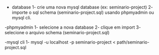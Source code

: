 - database
1- crie uma nova mysql database (ex: seminario-project)
2- importe o sql schema (seminario-project.sql) usando phpmyadmin ou mysql cli.

-phpmyadmin
1- selecione a nova database
2- clique em import
3- selecione o arquivo schema (seminario-project.sql)

-mysql cli
1- mysql -u localhost -p seminario-project < path/seminario-project.sql
